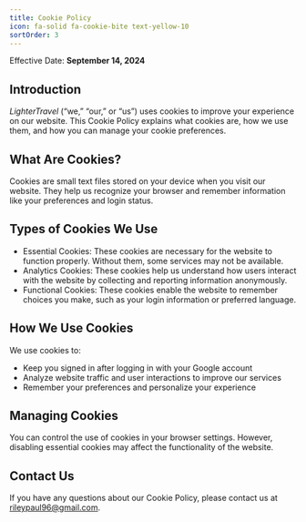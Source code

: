 ```yaml
---
title: Cookie Policy
icon: fa-solid fa-cookie-bite text-yellow-10
sortOrder: 3
---
```


Effective Date: **September 14, 2024**

## Introduction

_LighterTravel_ (“we,” “our,” or “us”) uses cookies to improve your experience on our website. This Cookie Policy explains what cookies are, how we use them, and how you can manage your cookie preferences.

## What Are Cookies?

Cookies are small text files stored on your device when you visit our website. They help us recognize your browser and remember information like your preferences and login status.

## Types of Cookies We Use

- Essential Cookies: These cookies are necessary for the website to function properly. Without them, some services may not be available.
- Analytics Cookies: These cookies help us understand how users interact with the website by collecting and reporting information anonymously.
- Functional Cookies: These cookies enable the website to remember choices you make, such as your login information or preferred language.

## How We Use Cookies

We use cookies to:

- Keep you signed in after logging in with your Google account
- Analyze website traffic and user interactions to improve our services
- Remember your preferences and personalize your experience

## Managing Cookies

You can control the use of cookies in your browser settings. However, disabling essential cookies may affect the functionality of the website.

## Contact Us

If you have any questions about our Cookie Policy, please contact us at [rileypaul96@gmail.com](mailto:rileypaul96@gmail.com).
